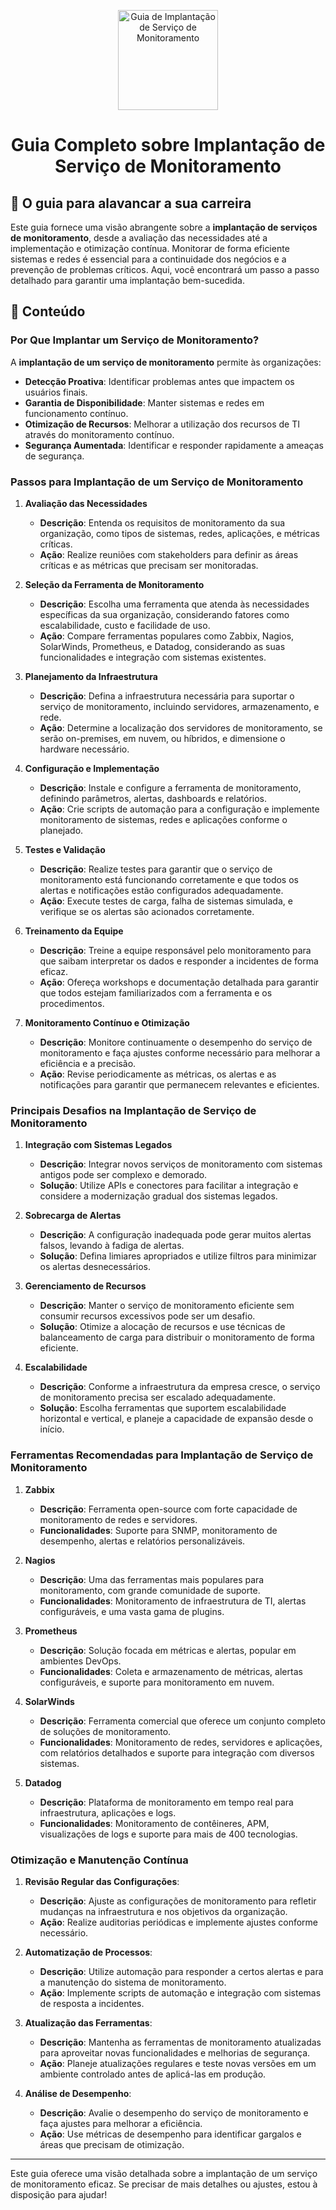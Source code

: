 <p align="center">
  <a href="https://www.example.com/images/implantacao-servico-monitoramento.png">
    <img src="./images/guia.png" alt="Guia de Implantação de Serviço de Monitoramento" width="160" height="160">
  </a>
  <h1 align="center">Guia Completo sobre Implantação de Serviço de Monitoramento</h1>
</p>

## :dart: O guia para alavancar a sua carreira

Este guia fornece uma visão abrangente sobre a **implantação de serviços de monitoramento**, desde a avaliação das necessidades até a implementação e otimização contínua. Monitorar de forma eficiente sistemas e redes é essencial para a continuidade dos negócios e a prevenção de problemas críticos. Aqui, você encontrará um passo a passo detalhado para garantir uma implantação bem-sucedida.

## :dart: Conteúdo

### Por Que Implantar um Serviço de Monitoramento?

A **implantação de um serviço de monitoramento** permite às organizações:
- **Detecção Proativa**: Identificar problemas antes que impactem os usuários finais.
- **Garantia de Disponibilidade**: Manter sistemas e redes em funcionamento contínuo.
- **Otimização de Recursos**: Melhorar a utilização dos recursos de TI através do monitoramento contínuo.
- **Segurança Aumentada**: Identificar e responder rapidamente a ameaças de segurança.

### Passos para Implantação de um Serviço de Monitoramento

1. **Avaliação das Necessidades**
   - **Descrição**: Entenda os requisitos de monitoramento da sua organização, como tipos de sistemas, redes, aplicações, e métricas críticas.
   - **Ação**: Realize reuniões com stakeholders para definir as áreas críticas e as métricas que precisam ser monitoradas.

2. **Seleção da Ferramenta de Monitoramento**
   - **Descrição**: Escolha uma ferramenta que atenda às necessidades específicas da sua organização, considerando fatores como escalabilidade, custo e facilidade de uso.
   - **Ação**: Compare ferramentas populares como Zabbix, Nagios, SolarWinds, Prometheus, e Datadog, considerando as suas funcionalidades e integração com sistemas existentes.

3. **Planejamento da Infraestrutura**
   - **Descrição**: Defina a infraestrutura necessária para suportar o serviço de monitoramento, incluindo servidores, armazenamento, e rede.
   - **Ação**: Determine a localização dos servidores de monitoramento, se serão on-premises, em nuvem, ou híbridos, e dimensione o hardware necessário.

4. **Configuração e Implementação**
   - **Descrição**: Instale e configure a ferramenta de monitoramento, definindo parâmetros, alertas, dashboards e relatórios.
   - **Ação**: Crie scripts de automação para a configuração e implemente monitoramento de sistemas, redes e aplicações conforme o planejado.

5. **Testes e Validação**
   - **Descrição**: Realize testes para garantir que o serviço de monitoramento está funcionando corretamente e que todos os alertas e notificações estão configurados adequadamente.
   - **Ação**: Execute testes de carga, falha de sistemas simulada, e verifique se os alertas são acionados corretamente.

6. **Treinamento da Equipe**
   - **Descrição**: Treine a equipe responsável pelo monitoramento para que saibam interpretar os dados e responder a incidentes de forma eficaz.
   - **Ação**: Ofereça workshops e documentação detalhada para garantir que todos estejam familiarizados com a ferramenta e os procedimentos.

7. **Monitoramento Contínuo e Otimização**
   - **Descrição**: Monitore continuamente o desempenho do serviço de monitoramento e faça ajustes conforme necessário para melhorar a eficiência e a precisão.
   - **Ação**: Revise periodicamente as métricas, os alertas e as notificações para garantir que permanecem relevantes e eficientes.

### Principais Desafios na Implantação de Serviço de Monitoramento

1. **Integração com Sistemas Legados**
   - **Descrição**: Integrar novos serviços de monitoramento com sistemas antigos pode ser complexo e demorado.
   - **Solução**: Utilize APIs e conectores para facilitar a integração e considere a modernização gradual dos sistemas legados.

2. **Sobrecarga de Alertas**
   - **Descrição**: A configuração inadequada pode gerar muitos alertas falsos, levando à fadiga de alertas.
   - **Solução**: Defina limiares apropriados e utilize filtros para minimizar os alertas desnecessários.

3. **Gerenciamento de Recursos**
   - **Descrição**: Manter o serviço de monitoramento eficiente sem consumir recursos excessivos pode ser um desafio.
   - **Solução**: Otimize a alocação de recursos e use técnicas de balanceamento de carga para distribuir o monitoramento de forma eficiente.

4. **Escalabilidade**
   - **Descrição**: Conforme a infraestrutura da empresa cresce, o serviço de monitoramento precisa ser escalado adequadamente.
   - **Solução**: Escolha ferramentas que suportem escalabilidade horizontal e vertical, e planeje a capacidade de expansão desde o início.

### Ferramentas Recomendadas para Implantação de Serviço de Monitoramento

1. **Zabbix**
   - **Descrição**: Ferramenta open-source com forte capacidade de monitoramento de redes e servidores.
   - **Funcionalidades**: Suporte para SNMP, monitoramento de desempenho, alertas e relatórios personalizáveis.

2. **Nagios**
   - **Descrição**: Uma das ferramentas mais populares para monitoramento, com grande comunidade de suporte.
   - **Funcionalidades**: Monitoramento de infraestrutura de TI, alertas configuráveis, e uma vasta gama de plugins.

3. **Prometheus**
   - **Descrição**: Solução focada em métricas e alertas, popular em ambientes DevOps.
   - **Funcionalidades**: Coleta e armazenamento de métricas, alertas configuráveis, e suporte para monitoramento em nuvem.

4. **SolarWinds**
   - **Descrição**: Ferramenta comercial que oferece um conjunto completo de soluções de monitoramento.
   - **Funcionalidades**: Monitoramento de redes, servidores e aplicações, com relatórios detalhados e suporte para integração com diversos sistemas.

5. **Datadog**
   - **Descrição**: Plataforma de monitoramento em tempo real para infraestrutura, aplicações e logs.
   - **Funcionalidades**: Monitoramento de contêineres, APM, visualizações de logs e suporte para mais de 400 tecnologias.

### Otimização e Manutenção Contínua

1. **Revisão Regular das Configurações**:
   - **Descrição**: Ajuste as configurações de monitoramento para refletir mudanças na infraestrutura e nos objetivos da organização.
   - **Ação**: Realize auditorias periódicas e implemente ajustes conforme necessário.

2. **Automatização de Processos**:
   - **Descrição**: Utilize automação para responder a certos alertas e para a manutenção do sistema de monitoramento.
   - **Ação**: Implemente scripts de automação e integração com sistemas de resposta a incidentes.

3. **Atualização das Ferramentas**:
   - **Descrição**: Mantenha as ferramentas de monitoramento atualizadas para aproveitar novas funcionalidades e melhorias de segurança.
   - **Ação**: Planeje atualizações regulares e teste novas versões em um ambiente controlado antes de aplicá-las em produção.

4. **Análise de Desempenho**:
   - **Descrição**: Avalie o desempenho do serviço de monitoramento e faça ajustes para melhorar a eficiência.
   - **Ação**: Use métricas de desempenho para identificar gargalos e áreas que precisam de otimização.

---

Este guia oferece uma visão detalhada sobre a implantação de um serviço de monitoramento eficaz. Se precisar de mais detalhes ou ajustes, estou à disposição para ajudar!
